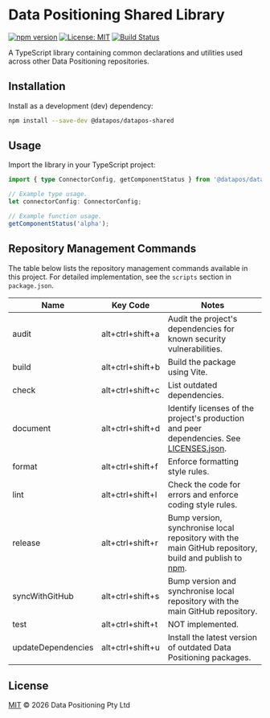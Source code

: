 # Data Positioning Shared Library

[![npm version](https://img.shields.io/npm/v/@datapos/datapos-shared.svg?cacheSeconds=0)](https://www.npmjs.com/package/@datapos/datapos-shared)
[![License: MIT](https://img.shields.io/badge/License-MIT-blue.svg)](./LICENSE)
[![Build Status](https://img.shields.io/badge/build-passing-brightgreen.svg)](#)

A TypeScript library containing common declarations and utilities used across other Data Positioning repositories.

## Installation

Install as a development (dev) dependency:

```bash
npm install --save-dev @datapos/datapos-shared
```

## Usage

Import the library in your TypeScript project:

```ts
import { type ConnectorConfig, getComponentStatus } from '@datapos/datapos-shared';

// Example type usage.
let connectorConfig: ConnectorConfig;

// Example function usage.
getComponentStatus('alpha');
```

## Repository Management Commands

The table below lists the repository management commands available in this project.
For detailed implementation, see the `scripts` section in `package.json`.

| Name               | Key Code         | Notes                                                                                                                           |
| ------------------ | ---------------- | ------------------------------------------------------------------------------------------------------------------------------- |
| audit              | alt+ctrl+shift+a | Audit the project's dependencies for known security vulnerabilities.                                                            |
| build              | alt+ctrl+shift+b | Build the package using Vite.                                                                                                   |
| check              | alt+ctrl+shift+c | List outdated dependencies.                                                                                                     |
| document           | alt+ctrl+shift+d | Identify licenses of the project's production and peer dependencies. See [LICENSES.json](./LICENSES.json).                      |
| format             | alt+ctrl+shift+f | Enforce formatting style rules.                                                                                                 |
| lint               | alt+ctrl+shift+l | Check the code for errors and enforce coding style rules.                                                                       |
| release            | alt+ctrl+shift+r | Bump version, synchronise local repository with the main GitHub repository, build and publish to [npm](https://www.npmjs.com/). |
| syncWithGitHub     | alt+ctrl+shift+s | Bump version and synchronise local repository with the main GitHub repository.                                                  |
| test               | alt+ctrl+shift+t | NOT implemented.                                                                                                                |
| updateDependencies | alt+ctrl+shift+u | Install the latest version of outdated Data Positioning packages.                                                               |

## License

[MIT](./LICENSE) © 2026 Data Positioning Pty Ltd
